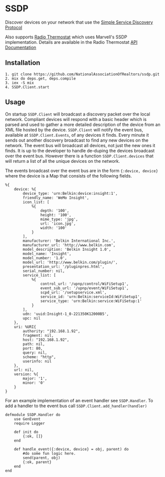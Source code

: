 # SSDP

Discover devices on your network that use the [Simple Service Discovery Protocol](https://en.wikipedia.org/wiki/Simple_Service_Discovery_Protocol)

Also supports [Radio Thermostat](http://www.radiothermostat.com/wifi/) which uses Marvell's SSDP implementation. Details are available in the Radio Thermostat [API Documentation](http://assistly-production.s3.amazonaws.com/91626/kb_article_attachments/38350/RTCOAWiFIAPIV1_3_original.pdf?AWSAccessKeyId=AKIAJNSFWOZ6ZS23BMKQ&Expires=1470424460&Signature=cOaMNHy%2BJM4Yfji8a3KBqsu1Ork%3D&response-content-disposition=filename%3D%22RTCOAWiFIAPIV1_3.pdf%22&response-content-type=application%2Fpdf)

## Installation

    1. git clone https://github.com/NationalAssociationOfRealtors/ssdp.git
    2. mix do deps.get, deps.compile
    3. iex -S mix
    4. SSDP.Client.start

## Usage

On startup `SSDP.Client` will broadcast a discovery packet over the local network. Compliant devices will respond with a basic header which is parsed and used to gather a more detailed description of the device from an XML file hosted by the device. `SSDP.Client` will notify the event bus, available at `SSDP.Client.Events`, of any devices it finds. Every minute it sends out another discovery broadcast to find any new devices on the network. The event bus will broadcast all devices, not just the new ones it finds. It is up to the developer to handle de-duping the devices broadcast over the event bus. However there is a function `SSDP.Client.devices` that will return a list of all the unique devices on the network.

The events broadcast over the event bus are in the form `{:device, device}` where the device is a Map that consists of the following fields.

    %{
        device: %{
            device_type: 'urn:Belkin:device:insight:1',
            friendly_name: 'WeMo Insight',
            icon_list: [
                %{
                    depth: '100',
                    height: '100',
                    mime_type: 'jpg',
                    url: 'icon.jpg',
                    width: '100'
                }
            ],
            manufacturer: 'Belkin International Inc.',
            manufacturer_url: 'http://www.belkin.com',
            model_description: 'Belkin Insight 1.0',
            model_name: 'Insight',
            model_number: '1.0',
            model_url: 'http://www.belkin.com/plugin/',
            presentation_url: '/pluginpres.html',
            serial_number: nil,
            service_list: [
                %{
                    control_url: '/upnp/control/WiFiSetup1',
                    event_sub_url: '/upnp/event/WiFiSetup1',
                    scpd_url: '/setupservice.xml',
                    service_id: 'urn:Belkin:serviceId:WiFiSetup1',
                    service_type: 'urn:Belkin:service:WiFiSetup:1'
                }
            ],
            udn: 'uuid:Insight-1_0-221350K12000B5',
            upc: nil
        },
        uri: %URI{
            authority: "192.168.1.92",
            fragment: nil,
            host: "192.168.1.92",
            path: nil,
            port: 80,
            query: nil,
            scheme: "http",
            userinfo: nil
        },
        url: nil,
        version: %{
            major: '1',
            minor: '0'
        }
    }

For an example implementation of an event handler see `SSDP.Handler`. To add a handler to the event bus call `SSDP.Client.add_handler(handler)`

    defmodule SSDP.Handler do
        use GenEvent
        require Logger

        def init do
            {:ok, []}
        end

        def handle_event({:device, device} = obj, parent) do
            #do some fun logic here.
            send(parent, obj)
            {:ok, parent}
        end
    end
